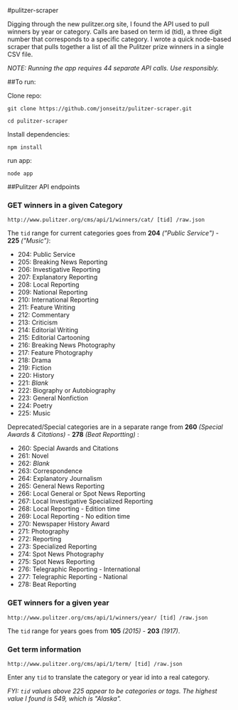 #pulitzer-scraper

Digging through the new pulitzer.org site, I found the API used to pull winners by year or category. Calls are based on term id (tid), a three digit number that corresponds to a specific category. I wrote a quick node-based scraper that pulls together a list of all the Pulitzer prize winners in a single CSV file.

_NOTE: Running the app requires 44 separate API calls. Use responsibly._

##To run:

Clone repo:

`git clone https://github.com/jonseitz/pulitzer-scraper.git`

`cd pulitzer-scraper`

Install dependencies:

`npm install`

run app:

`node app`

##Pulitzer API endpoints

### GET winners in a given Category
`http://www.pulitzer.org/cms/api/1/winners/cat/ [tid] /raw.json`

The `tid` range for current categories goes from **204** _("Public Service")_ - **225** _("Music")_:

* 204: Public Service
* 205: Breaking News Reporting
* 206: Investigative Reporting
* 207: Explanatory Reporting
* 208: Local Reporting
* 209: National Reporting
* 210: International Reporting
* 211: Feature Writing
* 212: Commentary
* 213: Criticism
* 214: Editorial Writing
* 215: Editorial Cartooning
* 216: Breaking News Photography
* 217: Feature Photography
* 218: Drama
* 219: Fiction
* 220: History
* 221: _Blank_
* 222: Biography or Autobiography
* 223: General Nonfiction
* 224: Poetry
* 225: Music

Deprecated/Special categories are in a separate range from **260** _(Special Awards & Citations)_ - **278** _(Beat Reportting)_
: 


* 260: Special Awards and Citations
* 261: Novel
* 262: _Blank_
* 263: Correspondence
* 264: Explanatory Journalism
* 265: General News Reporting
* 266: Local General or Spot News Reporting
* 267: Local Investigative Specialized Reporting
* 268: Local Reporting - Edition time
* 269: Local Reporting - No edition time
* 270: Newspaper History Award
* 271: Photography
* 272: Reporting
* 273: Specialized Reporting
* 274: Spot News Photography
* 275: Spot News Reporting
* 276: Telegraphic Reporting - International
* 277: Telegraphic Reporting - National
* 278: Beat Reporting


### GET winners for a given year
`http://www.pulitzer.org/cms/api/1/winners/year/ [tid] /raw.json`

The `tid` range for years goes from **105** _(2015)_ - **203** _(1917)_. 


### Get term information
`http://www.pulitzer.org/cms/api/1/term/ [tid] /raw.json`

Enter any `tid` to translate the category or year id into a real category.

_FYI: `tid` values above 225 appear to be categories or tags. The highest value I found is 549, which is "Alaska"._ 